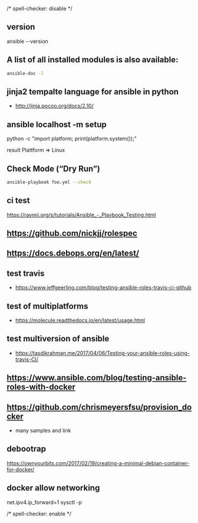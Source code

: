 <!-- markdownlint-disable -->
/* spell-checker: disable */

## version
ansible --version

## A list of all installed modules is also available:

```bash
ansible-doc -l
```

## jinja2 tempalte language for ansible in python
- http://jinja.pocoo.org/docs/2.10/

## ansible localhost -m setup
python -c "import platform; print(platform.system());"

result Plattform => Linux

## Check Mode (“Dry Run”)
```bash
ansible-playbook foo.yml --check
```

## ci test
https://raymii.org/s/tutorials/Ansible_-_Playbook_Testing.html


## https://github.com/nickjj/rolespec

## https://docs.debops.org/en/latest/


## test travis
- https://www.jeffgeerling.com/blog/testing-ansible-roles-travis-ci-github

## test of multiplatforms
- https://molecule.readthedocs.io/en/latest/usage.html

## test multiversion of ansible
- https://tasdikrahman.me/2017/04/06/Testing-your-ansible-roles-using-travis-CI/


## https://www.ansible.com/blog/testing-ansible-roles-with-docker


## https://github.com/chrismeyersfsu/provision_docker
- many samples and link

## debootrap
https://ownyourbits.com/2017/02/19/creating-a-minimal-debian-container-for-docker/


## docker allow networking
net.ipv4.ip_forward=1
sysctl -p

<!-- markdownlint-enable -->
/* spell-checker: enable */